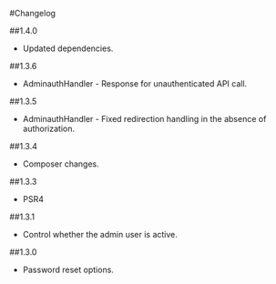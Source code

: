 #Changelog

##1.4.0
* Updated dependencies.

##1.3.6
* AdminauthHandler - Response for unauthenticated API call.

##1.3.5
* AdminauthHandler - Fixed redirection handling in the absence of authorization.

##1.3.4
* Composer changes.

##1.3.3
* PSR4

##1.3.1
* Control whether the admin user is active.

##1.3.0
* Password reset options.